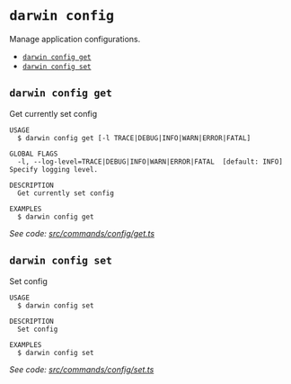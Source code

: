 `darwin config`
===============

Manage application configurations.

* [`darwin config get`](#darwin-config-get)
* [`darwin config set`](#darwin-config-set)

## `darwin config get`

Get currently set config

```
USAGE
  $ darwin config get [-l TRACE|DEBUG|INFO|WARN|ERROR|FATAL]

GLOBAL FLAGS
  -l, --log-level=TRACE|DEBUG|INFO|WARN|ERROR|FATAL  [default: INFO] Specify logging level.

DESCRIPTION
  Get currently set config

EXAMPLES
  $ darwin config get
```

_See code: [src/commands/config/get.ts](https://github.com/rpidanny/darwin/blob/v1.28.2/src/commands/config/get.ts)_

## `darwin config set`

Set config

```
USAGE
  $ darwin config set

DESCRIPTION
  Set config

EXAMPLES
  $ darwin config set
```

_See code: [src/commands/config/set.ts](https://github.com/rpidanny/darwin/blob/v1.28.2/src/commands/config/set.ts)_
